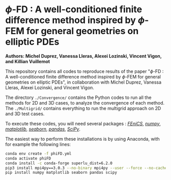 # $\phi$-FD : A well-conditioned finite difference method inspired by $\phi$-FEM for general geometries on elliptic PDEs

**Authors: Michel Duprez, Vanessa Lleras, Alexei Lozinski, Vincent Vigon, and Killian Vuillemot**

This repository contains all codes to reproduce results of the paper "$\phi$-FD : A well-conditioned finite difference method inspired by $\phi$-FEM for general geometries on elliptic PDEs", in collaboration with Michel Duprez, Vanessa Lleras, Alexei Lozinski, and Vincent Vigon. 

The directory `./Convergence/` contains the Python codes to run all the methods for 2D and 3D cases, to analyze the convergence of each method.
The `./Multigrid/` contains everything to run the multigrid approach on 2D and 3D test cases. 

To execute these codes, you will need several packages : 
[*FEniCS*](https://fenicsproject.org/),
[*numpy*](https://numpy.org/doc/stable/index.html),
[*matplotlib*](https://matplotlib.org/),
[*seaborn*](https://seaborn.pydata.org/),
[*pandas*](https://pandas.pydata.org/),
[*SciPy*](https://scipy.org/).

The easiest way to perform these installations is by using Anaconda, with for example the following lines: 

```bash 
conda env create -f phiFD.yml 
conda activate phiFD
conda install -c conda-forge superlu_dist=6.2.0
pip3 install mpi4py==3.0.3 --no-binary mpi4py --user --force --no-cache-dir
pip install numpy matplotlib seaborn pandas scipy 
```
